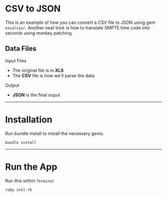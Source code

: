 # CSV to JSON

This is an example of how you can convert a CSV file to JSON using gem ```excelsior```. Another neat trick is how to translate SMPTE time code into seconds using monkey patching.


## Data Files

Input Files

- The original file is in **XLS**
- The **CSV** file is how we'll parse the data

Output
- **JSON** is the final ouput


---


# Installation

Run bundle install to install the necessary gems.
```language-bash
bundle install
```


---


# Run the App

Run this within ```Terminal```

```language-bash
ruby init.rb
```

